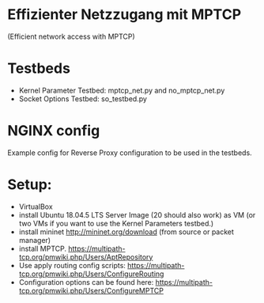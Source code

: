 # Effizienter Netzzugang mit MPTCP
(Efficient network access with MPTCP)

# Testbeds
- Kernel Parameter Testbed: mptcp_net.py and no_mptcp_net.py
- Socket Options Testbed: so_testbed.py

# NGINX config
Example config for Reverse Proxy configuration to be used in the testbeds.

# Setup:
- VirtualBox
- install Ubuntu 18.04.5 LTS Server Image (20 should also work) as VM (or two VMs if you want to use the Kernel Parameters testbed.)
- install mininet http://mininet.org/download (from source or packet manager)
- install MPTCP. https://multipath-tcp.org/pmwiki.php/Users/AptRepository
- Use apply routing config scripts: https://multipath-tcp.org/pmwiki.php/Users/ConfigureRouting
- Configuration options can be found here: https://multipath-tcp.org/pmwiki.php/Users/ConfigureMPTCP